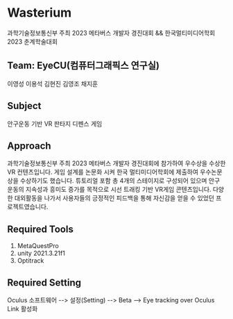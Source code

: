 # Wasterium

과학기술정보통신부 주최 2023 메타버스 개발자 경진대회
&& 한국멀티미디어학회 2023 춘계학술대회

## Team: EyeCU(컴퓨터그래픽스 연구실)

이영성
이용석
김현진
김영조
채지훈

## Subject

안구운동 기반 VR 판타지 디펜스 게임

## Approach

과학기술정보통신부 주최 2023 메타버스 개발자 경진대회에 참가하여 우수상을 수상한 VR 컨텐츠입니다. 
게임 설계를 논문화 시켜 한국 멀티미디어학회에 제출하여 우수논문상을 수상하기도 했습니다. 
튜토리얼 포함 총 4개의 스테이지로 구성되어 있으며 안구 운동의 지속성과 흥미도 증가를 목적으로 시선 트래킹 기반 VR게임 콘텐츠입니다. 
다양한 대외활동을 나가서 사용자들의 긍정적인 피드백을 통해 자신감을 얻을 수 있었던 프로젝트였습니다. 

## Required Tools

1. MetaQuestPro 
2. unity 2021.3.21f1
3. Optitrack

## Required Setting

Oculus 소프트웨어 --> 설정(Setting) --> Beta --> Eye tracking over Oculus Link 활성화
